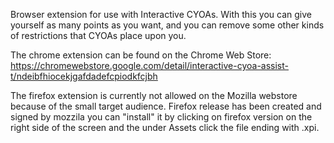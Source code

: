 Browser extension for use with Interactive CYOAs.
With this you can give yourself as many points as you want, and you can remove some other kinds of restrictions that CYOAs place upon you.

The chrome extension can be found on the Chrome Web Store: https://chromewebstore.google.com/detail/interactive-cyoa-assist-t/ndeibfhiocekjgafdadefcpiodkfcjbh

The firefox extension is currently not allowed on the Mozilla webstore because of the small target audience. Firefox release has been created and signed by mozzila you can "install" it by clicking on firefox version on the right side of the screen and the under Assets click the file ending with .xpi.

